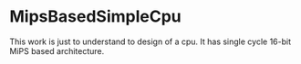 # MipsBasedSimpleCpu
This work is just to understand to design of a cpu.  It has single cycle 16-bit MiPS based architecture.
